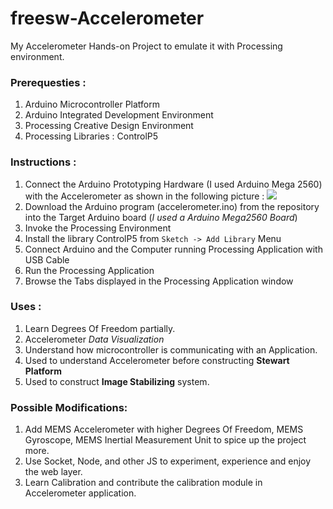 freesw-Accelerometer
====================

My Accelerometer Hands-on Project to emulate it with Processing environment.

### Prerequesties :

1. Arduino Microcontroller Platform
2. Arduino Integrated Development Environment
3. Processing Creative Design Environment
4. Processing Libraries : ControlP5

### Instructions :

1. Connect the Arduino Prototyping Hardware (I used Arduino Mega 2560) with the Accelerometer as shown in the following picture :
	![](https://github.com/lrmodesgh/Visual-Accelerometer/Accelerometer_bb.svg)
1. Download the Arduino program (accelerometer.ino) from the repository into the Target Arduino board (_I used a Arduino Mega2560 Board_)
2. Invoke the Processing Environment
3. Install the library ControlP5 from `Sketch -> Add Library` Menu
4. Connect Arduino and the Computer running Processing Application with USB Cable
5. Run the Processing Application
6. Browse the Tabs displayed in the Processing Application window


### Uses :

1. Learn Degrees Of Freedom partially.
2. Accelerometer *Data Visualization*
3. Understand how microcontroller is communicating with an Application.
4. Used to understand Accelerometer before constructing **Stewart Platform**
5. Used to construct **Image Stabilizing** system.

### Possible Modifications:

1. Add  MEMS Accelerometer with higher Degrees Of Freedom, MEMS Gyroscope, MEMS Inertial Measurement Unit to spice up the project more.
2. Use Socket, Node, and other JS to experiment, experience and enjoy the web layer.
3. Learn Calibration and contribute the calibration module in Accelerometer application.

